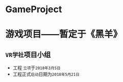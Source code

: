 # GameProject
游戏项目——暂定于《黑羊》<br>
==================
`VR学社`项目小组<br>
-----------------------
* 工程 `立项`于`2018年3月5日`<br>
* 工程正式`启动`日期为`2018年5月21日`<br>




